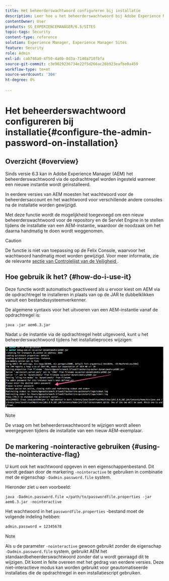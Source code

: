 ```yaml
---
title: Het beheerderswachtwoord configureren bij installatie
description: Leer hoe u het beheerderswachtwoord bij Adobe Experience Manager-installatie wijzigt.
contentOwner: User
products: SG_EXPERIENCEMANAGER/6.5/SITES
topic-tags: Security
content-type: reference
solution: Experience Manager, Experience Manager Sites
feature: Security
role: Admin
exl-id: cab746a0-4f50-4a0b-8d3a-7140a710fbfa
source-git-commit: c3e9029236734e22f5d266ac26b923eafbe0a459
workflow-type: tm+mt
source-wordcount: '304'
ht-degree: 0%

---
```


# Het beheerderswachtwoord configureren bij installatie{#configure-the-admin-password-on-installation}

## Overzicht {#overview}

Sinds versie 6.3 kan in Adobe Experience Manager (AEM) het beheerderswachtwoord via de opdrachtregel worden ingesteld wanneer een nieuwe instantie wordt geïnstalleerd.

In eerdere versies van AEM moesten het wachtwoord voor de beheerdersaccount en het wachtwoord voor verschillende andere consoles na de installatie worden gewijzigd.

Met deze functie wordt de mogelijkheid toegevoegd om een nieuw beheerderswachtwoord voor de repository en de Servlet Engine in te stellen tijdens de installatie van een AEM-instantie, waardoor de noodzaak om het daarna handmatig te doen wordt weggenomen.

>[!CAUTION]
>
>De functie is niet van toepassing op de Felix Console, waarvoor het wachtwoord handmatig moet worden gewijzigd. Voor meer informatie, zie de relevante [&#x200B; sectie van Controlelijst van de Veiligheid &#x200B;](/help/sites-administering/security-checklist.md#change-default-passwords-for-the-aem-and-osgi-console-admin-accounts).

## Hoe gebruik ik het? {#how-do-i-use-it}

Deze functie wordt automatisch geactiveerd als u ervoor kiest om AEM via de opdrachtregel te installeren in plaats van op de JAR te dubbelklikken vanuit een bestandssysteemverkenner.

De algemene syntaxis voor het uitvoeren van een AEM-instantie vanaf de opdrachtregel is:

```shell
java -jar aem6.3.jar
```

Nadat u de instantie via de opdrachtregel hebt uitgevoerd, kunt u het beheerderswachtwoord tijdens het installatieproces wijzigen:

![&#x200B; chlimage_1-116 &#x200B;](assets/chlimage_1-116a.png)

>[!NOTE]
>
>De vraag om het beheerderswachtwoord te wijzigen wordt alleen weergegeven tijdens de installatie van een nieuw AEM-exemplaar.

## De markering -nointeractive gebruiken {#using-the-nointeractive-flag}

U kunt ook het wachtwoord opgeven in een eigenschappenbestand. Dit wordt gedaan door de markering `-nointeractive` te gebruiken in combinatie met de eigenschap `-Dadmin.password.file` system.

Hieronder ziet u een voorbeeld:

```shell
java -Dadmin.password.file =/path/to/passwordfile.properties -jar aem6.3.jar -nointeractive
```

Het wachtwoord in het `passwordfile.properties` -bestand moet de volgende indeling hebben:

```xml
admin.password = 12345678
```

>[!NOTE]
>
>Als u de parameter `-nointeractive` gewoon gebruikt zonder de eigenschap `-Dadmin.password.file` system, gebruikt AEM het standaardbeheerderswachtwoord zonder dat u wordt gevraagd dit te wijzigen. Dit komt in feite overeen met het gedrag van eerdere versies. Deze niet-interactieve modus kan worden gebruikt voor geautomatiseerde installaties die de opdrachtregel in een installatiescript gebruiken.
